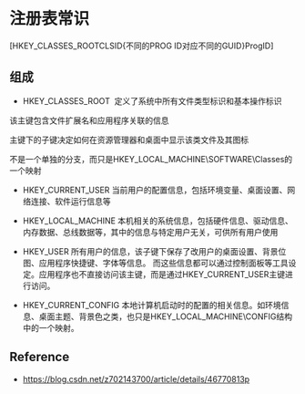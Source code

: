 # 注册表常识

[HKEY_CLASSES_ROOTCLSID{不同的PROG ID对应不同的GUID}ProgID]

## 组成
- HKEY_CLASSES_ROOT  定义了系统中所有文件类型标识和基本操作标识

该主键包含文件扩展名和应用程序关联的信息

主键下的子键决定如何在资源管理器和桌面中显示该类文件及其图标

不是一个单独的分支，而只是HKEY_LOCAL_MACHINE\SOFTWARE\Classes的一个映射

- HKEY_CURRENT_USER  当前用户的配置信息，包括环境变量、桌面设置、网络连接、软件运行信息等

- HKEY_LOCAL_MACHINE 本机相关的系统信息，包括硬件信息、驱动信息、内存数据、总线数据等，其中的信息与特定用户无关，可供所有用户使用

- HKEY_USER 所有用户的信息，该子键下保存了改用户的桌面设置、背景位图、应用程序快捷键、字体等信息。 而这些信息都可以通过控制面板等工具设定。应用程序也不直接访问该主键，而是通过HKEY_CURRENT_USER主键进行访问。

- HKEY_CURRENT_CONFIG 本地计算机启动时的配置的相关信息。如环境信息、桌面主题、背景色之类，也只是HKEY_LOCAL_MACHINE\CONFIG结构中的一个映射。

## Reference
- https://blog.csdn.net/z702143700/article/details/46770813p
